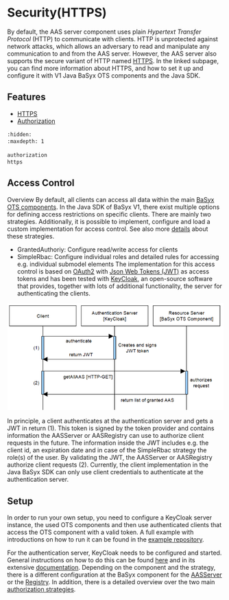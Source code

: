 # Security(HTTPS)

By default, the AAS server component uses plain *Hypertext Transfer Protocol* (HTTP) to communicate with clients. HTTP is unprotected against network attacks, which allows an adversary to read and manipulate any communication to and from the AAS server. However, the AAS server also supports the secure variant of HTTP named [HTTPS](./https.md). In the linked subpage, you can find more information about HTTPS, and how to set it up and configure it with V1 Java BaSyx OTS components and the Java SDK.

## Features 

* [HTTPS](https.md)
* [Authorization](authorization.md)

```{toctree}
:hidden:
:maxdepth: 1

authorization
https

``` 

## Access Control
Overview By default, all clients can access all data within the main [BaSyx OTS components](../index.md). In the Java SDK of BaSyx V1, there exist multiple options for defining access restrictions on specific clients. There are mainly two strategies. Additionally, it is possible to implement, configure and load a custom implementation for access control. See also more [details](../security/authorization.md) about these strategies.

* GrantedAuthoriy: Configure read/write access for clients
* SimpleRbac: Configure individual roles and detailed rules for accessing e.g. individual submodel elements
The implementation for this access control is based on [OAuth2](https://oauth.net/2/) with [Json Web Tokens (JWT)](https://jwt.io/introduction) as access tokens and has been tested with [KeyCloak](https://www.keycloak.org), an open-source software that provides, together with lots of additional functionality, the server for authenticating the clients.

![Overview over Access Control Setup with default BaSyx V1 Java SDK implementation](./images/BaSyx.Security.Overview.png)

In principle, a client authenticates at the authentication server and gets a JWT in return (1). This token is signed by the token provider and contains information the AASServer or AASRegistry can use to authorize client requests in the future. The information inside the JWT includes e.g. the client id, an expiration date and in case of the SimpleRbac strategy the role(s) of the user. By validating the JWT, the AASServer or AASRegistry authorize client requests (2). Currently, the client implementation in the Java BaSyx SDK can only use client credentials to authenticate at the authentication server.

## Setup
In order to run your own setup, you need to configure a KeyCloak server instance, the used OTS components and then use authenticated clients that access the OTS component with a valid token. A full example with introductions on how to run it can be found in the [example repository](https://github.com/eclipse-basyx/basyx-java-examples/tree/main/basyx.examples/src/main/java/org/eclipse/basyx/examples/scenarios/authorization/combined).

For the authentication server, KeyCloak needs to be configured and started. General instructions on how to do this can be found [here](../../../scenarios/authorization.md) and in its extensive [documentation](https://www.keycloak.org/docs/latest/server_admin/#configuring-authentication_server_administration_guide). Depending on the component and the strategy, there is a different configuration at the BaSyx component for the [AASServer](../aas-server/features/authorization.md) or the [Registry](../registry/features/authorization.md). In addition, there is a detailed overview over the two main [authorization strategies](../security/authorization.md).


